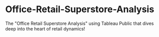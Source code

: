 # Office-Retail-Superstore-Analysis
 The "Office Retail Superstore Analysis" using Tableau Public that dives deep into the heart of retail dynamics!
